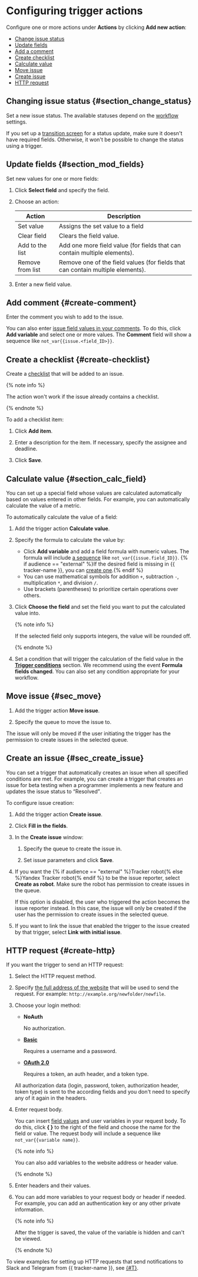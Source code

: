 # Configuring trigger actions

Configure one or more actions under **Actions** by clicking **Add new action**:

- [Change issue status](set-action.md#section_change_status)
- [Update fields](set-action.md#section_mod_fields)
- [Add a comment](set-action.md#create-comment)
- [Create checklist](set-action.md#create-checklist)
- [Calculate value](set-action.md#section_calc_field)
- [Move issue](set-action.md#sec_move)
- [Create issue](set-action.md#sec_create_issue)
- [HTTP request](set-action.md#create-http)

## Changing issue status {#section_change_status}

Set a new issue status. The available statuses depend on the [workflow](../manager/workflow-status-edit.md) settings.

If you set up a [transition screen](../manager/workflow-action-edit.md#section_uf2_sks_gcb) for a status update, make sure it doesn't have required fields. Otherwise, it won't be possible to change the status using a trigger.

## Update fields {#section_mod_fields}

Set new values for one or more fields:

1. Click **Select field** and specify the field.

1. Choose an action:

    | Action | Description |
    | ----- | ----- |
    | Set value | Assigns the set value to a field |
    | Clear field | Clears the field value. |
    | Add to the list | Add one more field value (for fields that can contain multiple elements). |
    | Remove from list | Remove one of the field values (for fields that can contain multiple elements). |

1. Enter a new field value.

## Add comment {#create-comment}

Enter the comment you wish to add to the issue.

You can also enter [issue field values in your comments](vars.md). To do this, click **Add variable** and select one or more values. The **Comment** field will show a sequence like `not_var{{issue.<field_ID>}}`.

## Create a checklist {#create-checklist}

Create a [checklist](checklist.md) that will be added to an issue.

{% note info %}

The action won't work if the issue already contains a checklist.

{% endnote %}

To add a checklist item:

1. Click **Add item**.

1. Enter a description for the item. If necessary, specify the assignee and deadline.

1. Click **Save**.

## Calculate value {#section_calc_field}

You can set up a special field whose values are calculated automatically based on values entered in other fields. For example, you can automatically calculate the value of a metric.

To automatically calculate the value of a field:

1. Add the trigger action **Calculate value**.

1. Specify the formula to calculate the value by:
    - Click **Add variable** and add a field formula with numeric values. The formula will include [a sequence](vars.md) like `not_var{{issue.field_ID}}`.
{% if audience == "external" %}If the desired field is missing in {{ tracker-name }}, you can [create one](create-param.md).{% endif %}
    - You can use mathematical symbols for addition `+`, subtraction `-`, multiplication `*`, and division `/`.
    - Use brackets (parentheses) to prioritize certain operations over others.

1. Click **Choose the field** and set the field you want to put the calculated value into.

    {% note info %}

    If the selected field only supports integers, the value will be rounded off.

    {% endnote %}

1. Set a condition that will trigger the calculation of the field value in the [**Trigger conditions**](set-condition.md#section_set_condition) section. We recommend using the event **Formula fields changed**. You can also set any condition appropriate for your workflow.

## Move issue {#sec_move}

1. Add the trigger action **Move issue**.

1. Specify the queue to move the issue to.

The issue will only be moved if the user initiating the trigger has the permission to create issues in the selected queue.

## Create an issue {#sec_create_issue}

You can set a trigger that automatically creates an issue when all specified conditions are met. For example, you can create a trigger that creates an issue for beta testing when a programmer implements a new feature and updates the issue status to <q>Resolved</q>.

To configure issue creation:

1. Add the trigger action **Create issue**.

1. Click **Fill in the fields**.

1. In the **Create issue** window:

    1. Specify the queue to create the issue in.

    1. Set issue parameters and click **Save**.

1. If you want the {% if audience == "external" %}Tracker robot{% else %}Yandex Tracker robot{% endif %} to be the issue reporter, select **Create as robot**. Make sure the robot has permission to create issues in the queue.

   If this option is disabled, the user who triggered the action becomes the issue reporter instead. In this case, the issue will only be created if the user has the permission to create issues in the selected queue.

1. If you want to link the issue that enabled the trigger to the issue created by that trigger, select **Link with initial issue**.

## HTTP request {#create-http}

If you want the trigger to send an HTTP request:

1. Select the HTTP request method.

1. Specify [the full address of the website](https://tools.ietf.org/html/rfc3986) that will be used to send the request. For example: `http://example.org/newfolder/newfile`.

1. Choose your login method:

    - **NoAuth**

        No authorization.

    - [**Basic**](https://tools.ietf.org/html/rfc2617)

        Requires a username and a password.

    - [**OAuth 2.0**](https://tools.ietf.org/html/rfc6749)

        Requires a token, an auth header, and a token type.

   All authorization data (login, password, token, authorization header, token type) is sent to the according fields and you don't need to specify any of it again in the headers.

1. Enter request body.

   You can insert [field values](vars.md) and user variables in your request body. To do this, click **{ }** to the right of the field and choose the name for the field or value. The request body will include a sequence like `not_var{{variable name}}`.

   {% note info %}

   You can also add variables to the website address or header value.

   {% endnote %}

1. Enter headers and their values.

1. You can add more variables to your request body or header if needed. For example, you can add an authentication key or any other private information.

   {% note info %}

   After the trigger is saved, the value of the variable is hidden and can't be viewed.

   {% endnote %}

To view examples for setting up HTTP requests that send notifications to Slack and Telegram from {{ tracker-name }}, see [{#T}](../messenger.md).


